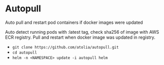 # Autopull

Auto pull and restart pod containers if docker images were updated

Auto detect running pods with :latest tag, check sha256 of image with AWS ECR registry. Pull and restart when docker image was updated in registry.

- `git clone https://github.com/atolia/autopull.git`
- `cd autopull`
- `helm -n <NAMESPACE> update -i autopull helm`
